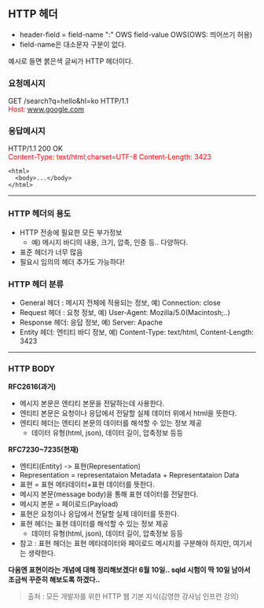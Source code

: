 ## HTTP 헤더

- header-field = field-name ":" OWS field-value OWS(OWS: 띄어쓰기 허용)
- field-name은 대소문자 구분이 없다.

예시로 들면 붉은색 글씨가 HTTP 헤더이다.

### 요청메시지

GET /search?q=hello&hl=ko HTTP/1.1<br>
<span style="color: red">Host: www.google.com</span>

### 응답메시지

HTTP/1.1 200 OK<br>
<span style="color: red">Content-Type: text/html;charset=UTF-8
Content-Length: 3423</span>

```
<html>
  <body>...</body>
</html>
```

---

### HTTP 헤더의 용도

- HTTP 전송에 필요한 모든 부가정보
  - 예) 메시지 바디의 내용, 크기, 압축, 인증 등.. 다양하다.
- 표준 헤더가 너무 많음
- 필요시 임의의 헤더 추가도 가능하다!

### HTTP 헤더 분류

- General 헤더 : 메시지 전체에 적용되는 정보, 예) Connection: close
- Request 헤더 : 요청 정보, 예) User-Agent: Mozilla/5.0(Macintosh;..)
- Response 헤더: 응답 정보, 예) Server: Apache
- Entity 헤더: 엔티티 바디 정보, 예) Content-Type: text/html, Content-Length: 3423

---

### HTTP BODY

**RFC2616(과거)**

- 메시지 본문은 엔티티 본문을 전달하는데 사용한다.
- 엔티티 본문은 요청이나 응답에서 전달할 실제 데이터 위에서 html을 뜻한다.
- 엔티티 헤더는 엔티티 본문의 데이터를 해석할 수 있는 정보 제공
  - 데이터 유형(html, json), 데이터 길이, 압축정보 등등

**RFC7230~7235(현재)**

- 엔티티(Entity) -> 표현(Representation)
- Representation = representataion Metadata + Representataion Data
- 표현 = 표현 메타데이터+표현 데이터를 뜻한다.
- 메시지 본문(message body)을 통해 표현 데이터를 전달한다.
- 메시지 본문 = 페이로드(Payload)
- 표현은 요청이나 응답에서 전달할 실제 데이터를 뜻한다.
- 표현 헤더는 표현 데이터를 해석할 수 있는 정보 제공
  - 데이터 유형(html, json), 데이터 길이, 압축정보 등등
- 참고 : 표현 헤더는 표현 메타데이터와 페이로드 메시지를 구분해야 하지만, 여기서는 생략한다.

**다음엔 표현이라는 개념에 대해 정리해보겠다!
6월 10일.. sqld 시험이 딱 10일 남아서 조금씩 꾸준히 해보도록 하겠다..**

> 출처 : 모든 개발자를 위한 HTTP 웹 기본 지식(김영한 강사님 인프런 강의)